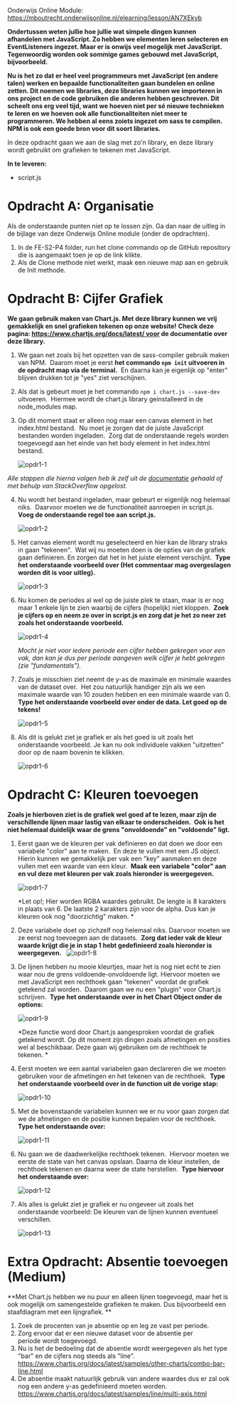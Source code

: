 Onderwijs Online Module: https://mboutrecht.onderwijsonline.nl/elearning/lesson/AN7XEkyb

**Ondertussen weten jullie hoe jullie wat simpele dingen kunnen afhandelen met JavaScript. Zo hebben we elementen leren selecteren en EventListeners ingezet. Maar er is onwijs veel mogelijk met JavaScript. Tegenwoordig worden ook sommige games gebouwd met JavaScript, bijvoorbeeld.**

**Nu is het zo dat er heel veel programmeurs met JavaScript (en andere talen) werken en bepaalde functionaliteiten gaan bundelen en online zetten. Dit noemen we libraries, deze libraries kunnen we importeren in ons project en de code gebruiken die anderen hebben geschreven. Dit scheelt ons erg veel tijd, want we hoeven niet per sé nieuwe technieken te leren en we hoeven ook alle functionaliteiten niet meer te programmeren. We hebben al eens zoiets ingezet om sass te compilen. NPM is ook een goede bron voor dit soort libraries.**

In deze opdracht gaan we aan de slag met zo'n library, en deze library wordt gebruikt om grafieken te tekenen met JavaScript. 

**In te leveren:**
- script.js

# Opdracht A: Organisatie
Als de onderstaande punten niet op te lossen zijn. Ga dan naar de uitleg in de bijlage van deze Onderwijs Online module (onder de opdrachten). 

1. In de FE-S2-P4 folder, run het clone commando op de GitHub repository die is aangemaakt toen je op de link klikte. 
2. Als de Clone methode niet werkt, maak een nieuwe map aan en gebruik de Init methode. 

# Opdracht B: Cijfer Grafiek
**We gaan gebruik maken van Chart.js. Met deze library kunnen we vrij gemakkelijk en snel grafieken tekenen op onze website!**
**Check deze pagina: https://www.chartjs.org/docs/latest/ voor de documentatie over deze library.**

1. We gaan net zoals bij het opzetten van de sass-compiler gebruik maken van NPM. 
  Daarom moet je eerst **het commando ```npm init``` uitvoeren in de opdracht map via de terminal.** 
  En daarna kan je eigenlijk op "enter" blijven drukken tot je "yes" ziet verschijnen. 

2. Als dat is gebeurt moet je het commando ```npm i chart.js --save-dev``` uitvoeren. 
  Hiermee wordt de chart.js library geinstalleerd in de node_modules map. 

3. Op dit moment staat er alleen nog maar een canvas element in het index.html bestand. 
  Nu moet je zorgen dat de juiste JavaScript bestanden worden ingeladen. 
  Zorg dat de onderstaande regels worden toegevoegd aan het einde van het body element in het index.html bestand. 
  
    ![opdr1-1](https://user-images.githubusercontent.com/51715045/167421943-94fd197b-783f-42e9-ac46-d3bacf162b9b.png)

  *Alle stappen die hierna volgen heb ik zelf uit de [documentatie](https://www.chartjs.org/docs/latest/) gehaald of met behulp van StackOverflow opgelost.*

4. Nu wordt het bestand ingeladen, maar gebeurt er eigenlijk nog helemaal niks. 
  Daarvoor moeten we de functionaliteit aanroepen in script.js.
  **Voeg de onderstaande regel toe aan script.js.**
   
    ![opdr1-2](https://user-images.githubusercontent.com/51715045/167422162-e06ae5f2-3dc3-4054-bb4e-2b62725b5c63.png)

5. Het canvas element wordt nu geselecteerd en hier kan de library straks in gaan "tekenen". 
  Wat wij nu moeten doen is de opties van de grafiek gaan definieren. En zorgen dat het in het juiste element verschijnt. 
  **Type het onderstaande voorbeeld over (Het commentaar mag overgeslagen worden dit is voor uitleg).**
  
    ![opdr1-3](https://user-images.githubusercontent.com/51715045/167422182-3f45f887-9fc7-406a-b049-2763c68970a0.png)

6. Nu komen de periodes al wel op de juiste plek te staan, maar is er nog maar 1 enkele lijn te zien waarbij de cijfers (hopelijk) niet kloppen. 
  **Zoek je cijfers op en neem ze over in script.js en zorg dat je het zo neer zet zoals het onderstaande voorbeeld.**
  
    ![opdr1-4](https://user-images.githubusercontent.com/51715045/167422235-a6b73a2c-2fc7-47f8-98bd-a1fe1fb59f3d.png)
  
    *Mocht je niet voor iedere periode een cijfer hebben gekregen voor een vak, dan kan je dus per periode aangeven welk cijfer je hebt gekregen (zie "fundamentals").*

7. Zoals je misschien ziet neemt de y-as de maximale en minimale waardes van de dataset over. 
  Het zou natuurlijk handiger zijn als we een maximale waarde van 10 zouden hebben en een minimale waarde van 0.
  **Type het onderstaande voorbeeld over onder de data. Let goed op de tekens!**
  
    ![opdr1-5](https://user-images.githubusercontent.com/51715045/167422299-d788433b-36eb-4398-a21d-3de14f5f4121.png)

8. Als dit is gelukt ziet je grafiek er als het goed is uit zoals het onderstaande voorbeeld.
  Je kan nu ook individuele vakken "uitzetten" door op de naam bovenin te klikken. 
  
    ![opdr1-6](https://user-images.githubusercontent.com/51715045/167422813-d3ce120b-fb2b-4793-8fc4-67b86a115025.png)


# Opdracht C: Kleuren toevoegen
**Zoals je hierboven ziet is de grafiek wel goed af te lezen, maar zijn de verschillende lijnen maar lastig van elkaar te onderscheiden. 
Ook is het niet helemaal duidelijk waar de grens "onvoldoende" en "voldoende" ligt.**

1. Eerst gaan we de kleuren per vak definieren en dat doen we door een variabele "color" aan te maken. 
  En deze te vullen met een JS object. Hierin kunnen we gemakkelijk per vak een "key" aanmaken en deze vullen met een waarde van een kleur. 
  **Maak een variabele "color" aan en vul deze met kleuren per vak zoals hieronder is weergegeven.**
  
    ![opdr1-7](https://user-images.githubusercontent.com/51715045/167422894-27fe1ca5-c40f-4064-b89a-3ac826d8fc28.png)
    
    *Let op!; Hier worden RGBA waardes gebruikt. De lengte is 8 karakters in plaats van 6. De laatste 2 karakters zijn voor de alpha. Dus kan je kleuren ook nog "doorzichtig" maken. *

2. Deze variabele doet op zichzelf nog helemaal niks. Daarvoor moeten we ze eerst nog toevoegen aan de datasets. 
  **Zorg dat ieder vak de kleur waarde krijgt die je in stap 1 hebt gedefinieerd zoals hieronder is weergegeven.**
  
    ![opdr1-8](https://user-images.githubusercontent.com/51715045/167422937-bf9c5e0f-7f21-4b0d-9ac3-7a8163698896.png)

3. De lijnen hebben nu mooie kleurtjes, maar het is nog niet echt te zien waar nou de grens voldoende-onvoldoende ligt.
  Hiervoor moeten we met JavaScript een rechthoek gaan "tekenen" voordat de grafiek getekend zal worden. 
  Daarom gaan we nu een "plugin" voor Chart.js schrijven. 
  **Type het onderstaande over in het Chart Object onder de options:**
  
    ![opdr1-9](https://user-images.githubusercontent.com/51715045/167422983-a8b9d157-ab6c-41cd-97fc-99d6d5b58028.png)
  
    *Deze functie word door Chart.js aangesproken voordat de grafiek getekend wordt. Op dit moment zijn dingen zoals afmetingen en posities wel al beschikbaar. Deze gaan wij gebruiken om de rechthoek te tekenen. *

4. Eerst moeten we een aantal variabelen gaan declareren die we moeten gebruiken voor de afmetingen en het tekenen van de rechthoek. 
  **Type het onderstaande voorbeeld over in de function uit de vorige stap:**
  
    ![opdr1-10](https://user-images.githubusercontent.com/51715045/167423013-0714ccfa-254b-4f38-83a5-836bb1c2b5dd.png)

5. Met de bovenstaande variabelen kunnen we er nu voor gaan zorgen dat we de afmetingen en de positie kunnen bepalen voor de rechthoek. 
  **Type het onderstaande over:**
    
    ![opdr1-11](https://user-images.githubusercontent.com/51715045/167423042-3b8f9146-c9d4-4b99-ac0f-64240fdad198.png)

6. Nu gaan we de daadwerkelijke rechthoek tekenen. 
  Hiervoor moeten we eerste de state van het canvas opslaan. Daarna de kleur instellen, de rechthoek tekenen en daarna weer de state herstellen. 
  **Type hiervoor het onderstaande over:**
  
    ![opdr1-12](https://user-images.githubusercontent.com/51715045/167423059-bad6ec8e-5815-4418-8410-b96c8ad53bcc.png)

7. Als alles is gelukt ziet je grafiek er nu ongeveer uit zoals het onderstaande voorbeeld:
  De kleuren van de lijnen kunnen eventueel verschillen.
  
    ![opdr1-13](https://user-images.githubusercontent.com/51715045/167423097-4ea76b9a-1bdd-4444-806d-7917e30c3c16.png)


# Extra Opdracht: Absentie toevoegen (Medium)
**Met Chart.js hebben we nu puur en alleen lijnen toegevoegd, maar het is ook mogelijk om samengestelde grafieken te maken. Dus bijvoorbeeld een staafdiagram met een lijngrafiek. **

1. Zoek de procenten van je absentie op en leg ze vast per periode. 
2. Zorg ervoor dat er een nieuwe dataset voor de absentie per periode wordt toegevoegd.
3. Nu is het de bedoeling dat de absentie wordt weergegeven als het type "bar" en de cijfers nog steeds als "line".
  https://www.chartjs.org/docs/latest/samples/other-charts/combo-bar-line.html
4. De absentie maakt natuurlijk gebruik van andere waardes dus er zal ook nog een andere y-as gedefinieerd moeten worden.
  https://www.chartjs.org/docs/latest/samples/line/multi-axis.html
